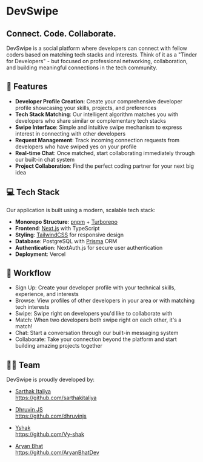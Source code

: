 # DevSwipe

## Connect. Code. Collaborate.

DevSwipe is a social platform where developers can connect with fellow coders based on matching tech stacks and interests. Think of it as a "Tinder for Developers" - but focused on professional networking, collaboration, and building meaningful connections in the tech community.


## 🚀 Features

- **Developer Profile Creation**: Create your comprehensive developer profile showcasing your skills, projects, and preferences
- **Tech Stack Matching**: Our intelligent algorithm matches you with developers who share similar or complementary tech stacks
- **Swipe Interface**: Simple and intuitive swipe mechanism to express interest in connecting with other developers
- **Request Management**: Track incoming connection requests from developers who have swiped yes on your profile
- **Real-time Chat**: Once matched, start collaborating immediately through our built-in chat system
- **Project Collaboration**: Find the perfect coding partner for your next big idea

## 💻 Tech Stack

Our application is built using a modern, scalable tech stack:

- **Monorepo Structure**: [pnpm](https://pnpm.io/) + [Turborepo](https://turbo.build/)
- **Frontend**: [Next.js](https://nextjs.org/) with TypeScript
- **Styling**: [TailwindCSS](https://tailwindcss.com/) for responsive design
- **Database**: PostgreSQL with [Prisma](https://www.prisma.io/) ORM
- **Authentication**: NextAuth.js for secure user authentication
- **Deployment**: Vercel


## 🔄 Workflow

- Sign Up: Create your developer profile with your technical skills, experience, and interests
- Browse: View profiles of other developers in your area or with matching tech interests
- Swipe: Swipe right on developers you'd like to collaborate with
- Match: When two developers both swipe right on each other, it's a match!
- Chat: Start a conversation through our built-in messaging system
- Collaborate: Take your connection beyond the platform and start building amazing projects together

## 👨‍💻 Team
DevSwipe is proudly developed by:

- [Sarthak Italiya](https://github.com/sarthakitaliya)  
  https://github.com/sarthakitaliya
  
- [Dhruvin JS](https://github.com/dhruvinjs)  
  https://github.com/dhruvinjs
  
- [Yshak](https://github.com/Vy-shak)  
  https://github.com/Vy-shak
  
- [Aryan Bhat](https://github.com/AryanBhatDev)  
  https://github.com/AryanBhatDev




